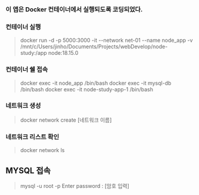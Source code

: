 ### 이 앱은 Docker 컨테이너에서 실행되도록 코딩되었다. 

### 컨테이너 실행
> docker run -d -p 5000:3000 -it --network net-01 --name node_app -v /mnt/c/Users/jinho/Documents/Projects/webDevelop/node-study:/app node:18.15.0

### 컨테이너 쉘 접속
> docker exec -it node_app /bin/bash
> docker exec -it mysql-db /bin/bash
> docker exec -it node-study-app-1 /bin/bash

### 네트워크 생성
> docker network create [네트워크 이름]

### 네트워크 리스트 확인
> docker network ls

## MYSQL 접속
> mysql -u root -p
> Enter password : [암호 입력]
